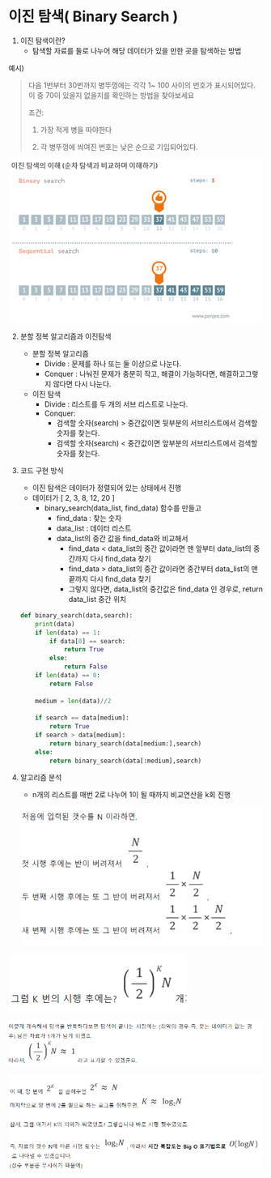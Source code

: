 # 이진 탐색( Binary Search )

1. 이진 탐색이란?
   - 탐색할 자료를 둘로 나누어 해당 데이터가 있을 만한 곳을 탐색하는 방법

예시)

> 다음 1번부터 30번까지 병뚜껑에는 각각 1~ 100 사이의 번호가 표시되어있다. 이 중 70이 있을지 없을지를 확인하는 방법을 찾아보세요
>
> 조건:
>
> 1) 가장 적게 병을 따야한다
>
> 2) 각 병뚜껑에 씌여진 번호는 낮은 순으로 기입되어있다.

![image-20210119101222156](README.assets/image-20210119101222156.png)

2. 분할 정복 알고리즘과 이진탐색
   - 분할 정복 알고리즘 
     - Divide : 문제를 하나 또는 둘 이상으로 나눈다.
     - Conquer : 나눠진 문제가 충분히 작고, 해결이 가능하다면, 해결하고그렇지 않다면 다시 나눈다.
   - 이진 탐색
     - Divide : 리스트를 두 개의 서브 리스트로 나눈다.
     - Conquer:
       - 검색할 숫자(search) > 중간값이면 뒷부분의 서브리스트에서 검색할 숫자를 찾는다.
       - 검색할 숫자(search) < 중간값이면 앞부분의 서브리스트에서 검색할 숫자를 찾는다.

3. 코드 구현 방식

   - 이진 탐색은 데이터가 정렬되어 있는 상태에서 진행
   - 데이터가 [ 2, 3, 8, 12, 20 ]
     - binary_search(data_list, find_data) 함수를 만들고
       - find_data : 찾는 숫자
       - data_list : 데이터 리스트
       - data_list의 중간 값을 find_data와 비교해서
         - find_data < data_list의 중간 값이라면 맨 앞부터 data_list의 중간까지 다시 find_data 찾기
         - find_data > data_list의 중간 값이라면 중간부터 data_list의 맨 끝까지 다시 find_data 찾기
         - 그렇지 않다면, data_list의 중간값은 find_data 인 경우로, return data_list 중간 위치

   ````python
   def binary_search(data,search):
       print(data)
       if len(data) == 1:
           if data[0] == search:
               return True
           else:
               return False
       if len(data) == 0:
           return False
       
       medium = len(data)//2
       
       if search == data[medium]:
           return True
       if search > data[medium]:
           return binary_search(data[medium:],search)
       else:
           return binary_search(data[:medium],search)
   ````

   

5. 알고리즘 분석

   - n개의 리스트를 매번 2로 나누어 1이 될 때까지 비교연산을 k회 진행

   ![image-20210119102803763](README.assets/image-20210119102803763.png)

![image-20210119102820855](README.assets/image-20210119102820855.png)

![image-20210119102909102](README.assets/image-20210119102909102.png)

![image-20210119102958000](README.assets/image-20210119102958000.png)

